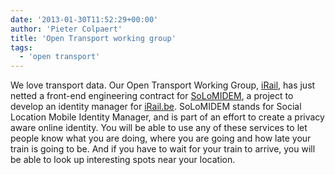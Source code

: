 ```yaml
---
date: '2013-01-30T11:52:29+00:00'
author: 'Pieter Colpaert'
title: 'Open Transport working group'
tags:
  - 'open transport'
---
```


We love transport data. Our Open Transport Working Group, [iRail](http://transport.okfn.be 'iRail'), has just netted a front-end engineering contract for [SoLoMIDEM](http://www.iminds.be/nl/onderzoek/overzicht-projecten/p/detail/solomidem-2), a project to develop an identity manager for [iRail.be](http://iRail.be). SoLoMIDEM stands for Social Location Mobile Identity Manager, and is part of an effort to create a privacy aware online identity. You will be able to use any of these services to let people know what you are doing, where you are going and how late your train is going to be. And if you have to wait for your train to arrive, you will be able to look up interesting spots near your location.
